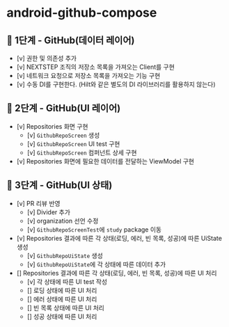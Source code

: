 # android-github-compose

## 🚀 1단계 - GitHub(데이터 레이어)

- [v] 권한 및 의존성 추가
- [v] NEXTSTEP 조직의 저장소 목록을 가져오는 Client를 구현
- [v] 네트워크 요청으로 저장소 목록을 가져오는 기능 구현
- [v] 수동 DI를 구현한다. (Hilt와 같은 별도의 DI 라이브러리를 활용하지 않는다)

## 🚀 2단계 - GitHub(UI 레이어)

- [v] Repositories 화면 구현
  - [v] `GithubRepoScreen` 생성
  - [v] `GithubRepoScreen` UI test 구현
  - [v] `GithubRepoScreen` 컴퍼넌트 상세 구현
- [v] Repositories 화면에 필요한 데이터를 전달하는 ViewModel 구현

## 🚀 3단계 - GitHub(UI 상태)
- [v] PR 리뷰 반영
  - [v] Divider 추가
  - [v] organization 선언 수정
  - [v] `GithubRepoScreenTest`에 `study` package 이동
- [v] Repositories 결과에 따른 각 상태(로딩, 에러, 빈 목록, 성공)에 따른 UiState 생성
  - [v] `GithubRepoUiState` 생성
  - [v] `GithubRepoUiState`에 각 상태에 따른 데이터 추가
- [] Repositories 결과에 따른 각 상태(로딩, 에러, 빈 목록, 성공)에 따른 UI 처리
  - [v] 각 상태에 따른 UI test 작성
  - [] 로딩 상태에 따른 UI 처리
  - [] 에러 상태에 따른 UI 처리
  - [] 빈 목록 상태에 따른 UI 처리
  - [] 성공 상태에 따른 UI 처리
